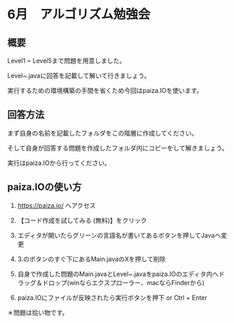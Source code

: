 6月　アルゴリズム勉強会
=============================================

概要
-----------------------
Level1 ~ Level5まで問題を用意しました。

Level~.javaに回答を記載して解いて行きましょう。

実行するための環境構築の手間を省くため今回はpaiza.IOを使います。

回答方法
----
まず自身の名前を記載したフォルダをこの階層に作成してください。

そして自身が回答する問題を作成したフォルダ内にコピーをして解きましょう。

実行はpaiza.IOから行ってください。

paiza.IOの使い方
-----

1. https://paiza.io/ へアクセス

2. 【コード作成を試してみる (無料)】をクリック

3. エディタが開いたらグリーンの言語名が書いてあるボタンを押してJavaへ変更

4. 3.のボタンのすぐ下にあるMain.javaのXを押して削除

5. 自身で作成した問題のMain.javaとLevel~.javaをpaiza.IOのエディタ内へドラッグ＆ドロップ(winならエクスプローラー、macならFinderから)

6. paiza.IOにファイルが反映されたら実行ボタンを押下 or Ctrl + Enter

＊問題は拾い物です。
